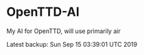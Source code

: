 # OpenTTD-AI
My AI for OpenTTD, will use primarily air

Latest backup: Sun Sep 15 03:39:01 UTC 2019
